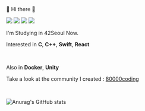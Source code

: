 

👋 Hi there 👋
<p>
  <a href="https://42seoul.kr/seoul42/main/view" target="_blank"><img src="https://img.shields.io/badge/42Seoul-000000?style=flat-square&logo=42&logoColor=white"/></a>
  <a href="https://80000coding.oopy.io/init6/suhshin" target="_blank"><img src="https://img.shields.io/badge/BLOG-282828?style=flat-square&logo=Notion&logoColor=white"/></a>
  <a href="https://www.instagram.com/sour_s.h/" target="_blank"><img src="https://img.shields.io/badge/suhshin-CB3F7C?style=flat-square&logo=Instagram&logoColor=white"/></a>
  <a href="mailto:rkskekzzz@kakao.com" target="_blank"><img src="https://img.shields.io/badge/rkskekzzz@kakao.com-EA4335?style=flat-square&logo=Gmail&logoColor=white"/></a>
</p>
<p>
I'm Studying in 42Seoul Now.
</p>

Interested in **C**, **C++**, **Swift**, **React**

<br>

Also in **Docker**, **Unity** <br>

Take a look at the community I created : [80000coding](https://80000coding.oopy.io)

<br>

![Anurag's GitHub stats](https://github-readme-stats.vercel.app/api?username=rkskekzzz&show_icons=true&theme=react)
<!--
[![Top Langs](https://github-readme-stats.vercel.app/api/top-langs/?username=rkskekzzz&layout=compact&theme=react)](https://github.com/anuraghazra/github-readme-stats) -->

<!--
**rkskekzzz/rkskekzzz** is a ✨ _special_ ✨ repository because its `README.md` (this file) appears on your GitHub profile.

Here are some ideas to get you started:

- 🔭 I’m currently working on ...
- 🌱 I’m currently learning ...
- 👯 I’m looking to collaborate on ...
- 🤔 I’m looking for help with ...
- 💬 Ask me about ...
- 📫 How to reach me: ...
- 😄 Pronouns: ...
- ⚡ Fun fact: ...
-->
